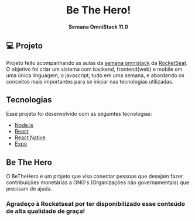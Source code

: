 <h1 align="center">
    Be The Hero!
</h1>

<h4 align="center">
  Semana OmniStack 11.0
</h4>

## 💻 Projeto

Projeto feito acompanhando as aulas da [semana omnistack](https://github.com/Rocketseat/semana-omnistack-11#rocket-tecnologias) da [RocketSeat](https://rocketseat.com.br/). O objetivo foi criar um sistema com backend, frontend(web) e mobile em uma única linguágem, o javascript, tudo em uma semana, e abordando os conceitos mais importantes para se iniciar nas tecnologias utilizadas.


##  Tecnologias

Esse projeto foi desenvolvido com as seguintes tecnologias:

- [Node.js](https://nodejs.org/en/)
- [React](https://reactjs.org)
- [React Native](https://facebook.github.io/react-native/)
- [Expo](https://expo.io/)

## Be The Hero

O BeTheHero é um projeto que visa conectar pessoas que desejam fazer contribuições monetárias a ONG's (Organizações não governamentais) que precisam de ajuda.



### Agradeço à Rocketseat por ter disponibilizado esse conteúdo de alta qualidade de graça!
